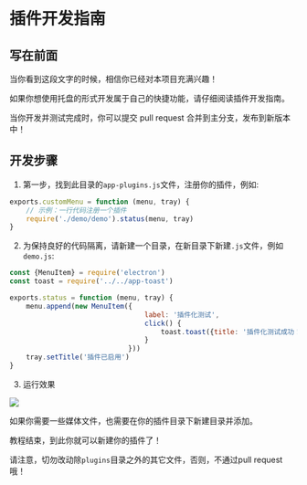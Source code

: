 # 插件开发指南

## 写在前面

当你看到这段文字的时候，相信你已经对本项目充满兴趣！

如果你想使用托盘的形式开发属于自己的快捷功能，请仔细阅读插件开发指南。

当你开发并测试完成时，你可以提交 pull request 合并到主分支，发布到新版本中！

## 开发步骤

1. 第一步，找到此目录的`app-plugins.js`文件，注册你的插件，例如:

```js
exports.customMenu = function (menu, tray) {
    // 示例：一行代码注册一个插件
    require('./demo/demo').status(menu, tray)
}
```

2. 为保持良好的代码隔离，请新建一个目录，在新目录下新建`.js`文件，例如`demo.js`:

```js
const {MenuItem} = require('electron')
const toast = require('../../app-toast')

exports.status = function (menu, tray) {
    menu.append(new MenuItem({
                                 label: '插件化测试',
                                 click() {
                                     toast.toast({title: '插件化测试成功！'})
                                 }
                             }))
    tray.setTitle('插件已启用')
}
```

3. 运行效果

![](https://imgkr.cn-bj.ufileos.com/4e702654-609f-48d4-be72-c0ae615f5126.png)

如果你需要一些媒体文件，也需要在你的插件目录下新建目录并添加。

教程结束，到此你就可以新建你的插件了！

请注意，切勿改动除`plugins`目录之外的其它文件，否则，不通过pull request哦！